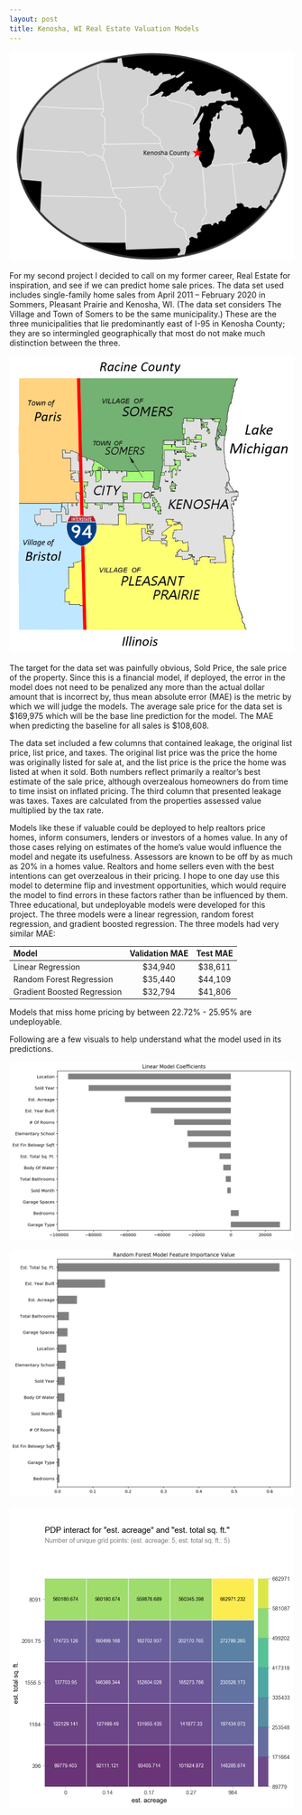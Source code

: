 ```yaml
---
layout: post
title: Kenosha, WI Real Estate Valuation Models
---
```


![Kenosha County Midwest Map](https://github.com/CJRicciardi/CJRicciardi.github.io/blob/master/img/Kenosha%20County%20midwest%20map.png?raw=True)

For my second project I decided to call on my former career, Real Estate for inspiration, and see if we can predict home sale prices.  The data set used includes single-family home sales from April 2011 – February 2020 in Sommers, Pleasant Prairie and Kenosha, WI.  (The data set considers The Village and Town of Somers to be the same municipality.) These are the three municipalities that lie predominantly east of I-95 in Kenosha County; they are so intermingled geographically that most do not make much distinction between the three.  

![Kenosha County East of Interstate-95 Map](https://github.com/CJRicciardi/CJRicciardi.github.io/blob/master/img/kenosha%20county%20map.png?raw=True)

The target for the data set was painfully obvious, Sold Price, the sale price of the property.  Since this is a financial model, if deployed, the error in the model does not need to be penalized any more than the actual dollar amount that is incorrect by, thus mean absolute error (MAE) is the metric by which we will judge the models.  The average sale price for the data set is $169,975 which will be the base line prediction for the model.  The MAE when predicting the baseline for all sales is $108,608.  

The data set included a few columns that contained leakage, the original list price, list price, and taxes.  The original list price was the price the home was originally listed for sale at, and the list price is the price the home was listed at when it sold.  Both numbers reflect primarily a realtor’s best estimate of the sale price, although overzealous homeowners do from time to time insist on inflated pricing.  The third column that presented leakage was taxes.  Taxes are calculated from the properties assessed value multiplied by the tax rate.  

Models like these if valuable could be deployed to help realtors price homes, inform consumers, lenders or investors of a homes value.  In any of those cases relying on estimates of the home’s value would influence the model and negate its usefulness.  Assessors are known to be off by as much as 20% in a homes value.  Realtors and home sellers even with the best intentions can get overzealous in their pricing. I hope to one day use this model to determine flip and investment opportunities, which would require the model to find errors in these factors rather than be influenced by them.  
Three educational, but undeployable models were developed for this project.  The three models were a linear regression, random forest regression, and gradient boosted regression.  The three models had very similar MAE:

| Model | Validation MAE | Test MAE |
|:---|:---:|:---:|
| Linear Regression | $34,940 | $38,611 |
| Random Forest Regression | $35,440 | $44,109 |
| Gradient Boosted Regression |	$32,794 | $41,806 |

Models that miss home pricing by between 22.72% - 25.95% are undeployable.  

Following are a few visuals to help understand what the model used in its predictions.

![Linnear ModelFeature Importance](https://github.com/CJRicciardi/CJRicciardi.github.io/blob/master/img/kenosha%20re%20linear%20model%20importances.png?raw=True)

![Random Forest Regression Feature Importance](https://github.com/CJRicciardi/CJRicciardi.github.io/blob/master/img/kenosha%20model%20random%20forest%20feature%20importance.png?raw=True)

![Random Forest SQFT & Acreage interaction](https://github.com/CJRicciardi/CJRicciardi.github.io/blob/master/img/kenosha%20sf%20and%20acrage%20interact%20graph.png?raw=True)

